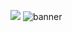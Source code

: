 ![](https://komarev.com/ghpvc/?username=zhoang2k2)
<img alt="banner" src="https://i.imgur.com/jZzS4L0.jpeg"/>
